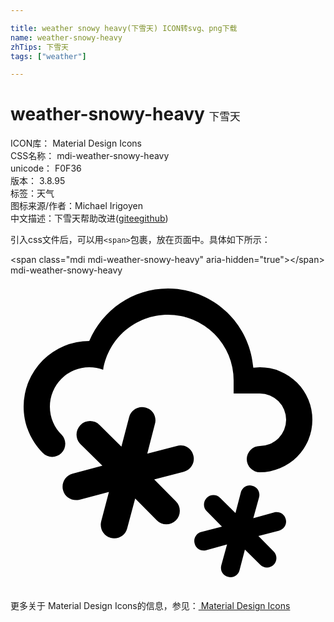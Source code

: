 ```yaml
---

title: weather snowy heavy(下雪天) ICON转svg、png下载
name: weather-snowy-heavy
zhTips: 下雪天
tags: ["weather"]

---
```


# weather-snowy-heavy  <small style="font-size: 60%;font-weight: 100">下雪天</small>


<div class="detail-page">
<p>
<span>
ICON库：
<span class="badge-secondary badge">Material Design Icons</span> 
</span>
<br/>
<span>
CSS名称：
<span class="badge-secondary badge">mdi-weather-snowy-heavy</span> 
</span>
<br/>
<span>
unicode：
<span class="badge-secondary badge">F0F36</span> 
<copy-btn content='F0F36' btn-title=""></copy-btn>
<copy-btn :content='String.fromCodePoint(parseInt("F0F36", 16))' btn-title="复制U"></copy-btn>
</span>
<br/>
<span>
版本：
<span class="badge-secondary badge">3.8.95</span> 
</span><br/><span>标签：<span class="badge-light badge"><router-link to="/tags/weather.html">天气</router-link></span></span>
<br/>
<span>图标来源/作者：<span class="badge-light badge">Michael Irigoyen</span></span> 
<br/>
<span class="zh-detail">中文描述：<span class="badge-primary badge">下雪天</span><span class="help-link"><span>帮助改进</span>(<a href="https://gitee.com/liuwave/icon-helper/edit/master/json/material/weather-snowy-heavy.json" target="_blank" rel="noopener noreferrer">gitee</a><a href="https://github.com/liuwave/icon-helper/edit/master/json/material/weather-snowy-heavy.json" target="_blank" rel="noopener noreferrer">github</a></span>)</span><br/>
</p>
</div>
<div class="alert alert-dark">
  <i class="mdi mdi-weather-snowy-heavy mdi-48px"></i>
  <i class="mdi mdi-weather-snowy-heavy mdi-36px"></i>
  <i class="mdi mdi-weather-snowy-heavy mdi-24px"></i>
  <i class="mdi mdi-weather-snowy-heavy mdi-18px"></i>
</div>
<div>
  <p>引入css文件后，可以用<code>&lt;span&gt;</code>包裹，放在页面中。具体如下所示：    
  </p>
  <div class="alert alert-primary" style="font-size: 14px">
    &lt;span class="mdi mdi-weather-snowy-heavy" aria-hidden="true"&gt;&lt;/span&gt;
    <copy-btn content='<span class="mdi mdi-weather-snowy-heavy" aria-hidden="true"></span>'></copy-btn>
  </div>
  <div class="alert alert-secondary">
    <i class="mdi mdi-weather-snowy-heavy"
    style="font-size: 24px"
    aria-hidden="true"></i> mdi-weather-snowy-heavy
    <copy-btn content="mdi-weather-snowy-heavy" btn-title="复制图标名称"></copy-btn>
  </div>
</div>
<div id="svg" class="svg-wrap">
<svg xmlns="http://www.w3.org/2000/svg" viewBox="0 0 24 24"><path d="M4,16.36C3.86,15.82 4.18,15.25 4.73,15.11L7,14.5L5.33,12.86C4.93,12.46 4.93,11.81 5.33,11.4C5.73,11 6.4,11 6.79,11.4L8.45,13.05L9.04,10.8C9.18,10.24 9.75,9.92 10.29,10.07C10.85,10.21 11.17,10.78 11,11.33L10.42,13.58L12.67,13C13.22,12.83 13.79,13.15 13.93,13.71C14.08,14.25 13.76,14.82 13.2,14.96L10.95,15.55L12.6,17.21C13,17.6 13,18.27 12.6,18.67C12.2,19.07 11.54,19.07 11.15,18.67L9.5,17L8.89,19.27C8.75,19.83 8.18,20.14 7.64,20C7.08,19.86 6.77,19.29 6.91,18.74L7.5,16.5L5.26,17.09C4.71,17.23 4.14,16.92 4,16.36M1,10A5,5 0 0,1 6,5C7,2.65 9.3,1 12,1C15.43,1 18.24,3.66 18.5,7.03L19,7A4,4 0 0,1 23,11A4,4 0 0,1 19,15A1,1 0 0,1 18,14A1,1 0 0,1 19,13A2,2 0 0,0 21,11A2,2 0 0,0 19,9H17V8A5,5 0 0,0 12,3C9.5,3 7.45,4.82 7.06,7.19C6.73,7.07 6.37,7 6,7A3,3 0 0,0 3,10C3,10.85 3.35,11.61 3.91,12.16C4.27,12.55 4.26,13.16 3.88,13.54C3.5,13.93 2.85,13.93 2.47,13.54C1.56,12.63 1,11.38 1,10M14.03,20.43C14.13,20.82 14.5,21.04 14.91,20.94L16.5,20.5L16.06,22.09C15.96,22.5 16.18,22.87 16.57,22.97C16.95,23.08 17.35,22.85 17.45,22.46L17.86,20.89L19.03,22.05C19.3,22.33 19.77,22.33 20.05,22.05C20.33,21.77 20.33,21.3 20.05,21.03L18.89,19.86L20.46,19.45C20.85,19.35 21.08,18.95 20.97,18.57C20.87,18.18 20.5,17.96 20.09,18.06L18.5,18.5L18.94,16.91C19.04,16.5 18.82,16.13 18.43,16.03C18.05,15.92 17.65,16.15 17.55,16.54L17.14,18.11L15.97,16.95C15.7,16.67 15.23,16.67 14.95,16.95C14.67,17.24 14.67,17.7 14.95,17.97L16.11,19.14L14.54,19.55C14.15,19.65 13.92,20.05 14.03,20.43Z" /></svg>
</div>
<detail full-name='mdi-weather-snowy-heavy'></detail>
    
<div><p>更多关于 Material Design Icons的信息，参见：<a target="_blank" href="https://iconhelper.cn/material.html"> Material Design Icons</a>
</p></div>
